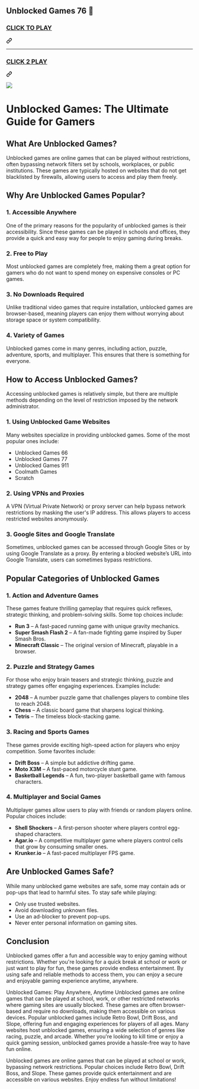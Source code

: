 ## Unblocked Games 76 👋

<h3 class="heading-element" dir="auto">
<a href="https://1lesson.guru" rel="nofollow">CLICK TO PLAY</a></h3><a id="user-content-click-to-play" class="anchor" aria-label="Permalink: CLICK TO PLAY" href="#click-to-play"><svg class="octicon octicon-link" viewBox="0 0 16 16" version="1.1" width="16" height="16" aria-hidden="true"><path d="m7.775 3.275 1.25-1.25a3.5 3.5 0 1 1 4.95 4.95l-2.5 2.5a3.5 3.5 0 0 1-4.95 0 .751.751 0 0 1 .018-1.042.751.751 0 0 1 1.042-.018 1.998 1.998 0 0 0 2.83 0l2.5-2.5a2.002 2.002 0 0 0-2.83-2.83l-1.25 1.25a.751.751 0 0 1-1.042-.018.751.751 0 0 1-.018-1.042Zm-4.69 9.64a1.998 1.998 0 0 0 2.83 0l1.25-1.25a.751.751 0 0 1 1.042.018.751.751 0 0 1 .018 1.042l-1.25 1.25a3.5 3.5 0 1 1-4.95-4.95l2.5-2.5a3.5 3.5 0 0 1 4.95 0 .751.751 0 0 1-.018 1.042.751.751 0 0 1-1.042.018 1.998 1.998 0 0 0-2.83 0l-2.5 2.5a1.998 1.998 0 0 0 0 2.83Z"></path></svg></a></div>
<hr>
<div class="markdown-heading" dir="auto"><h3 class="heading-element" dir="auto">
<a href="https://lesson1.site" rel="nofollow">CLICK 2 PLAY</a>
</h3><a id="user-content-click-2-play" class="anchor" aria-label="Permalink: CLICK 2 PLAY" href="#click-2-play"><svg class="octicon octicon-link" viewBox="0 0 16 16" version="1.1" width="16" height="16" aria-hidden="true"><path d="m7.775 3.275 1.25-1.25a3.5 3.5 0 1 1 4.95 4.95l-2.5 2.5a3.5 3.5 0 0 1-4.95 0 .751.751 0 0 1 .018-1.042.751.751 0 0 1 1.042-.018 1.998 1.998 0 0 0 2.83 0l2.5-2.5a2.002 2.002 0 0 0-2.83-2.83l-1.25 1.25a.751.751 0 0 1-1.042-.018.751.751 0 0 1-.018-1.042Zm-4.69 9.64a1.998 1.998 0 0 0 2.83 0l1.25-1.25a.751.751 0 0 1 1.042.018.751.751 0 0 1 .018 1.042l-1.25 1.25a3.5 3.5 0 1 1-4.95-4.95l2.5-2.5a3.5 3.5 0 0 1 4.95 0 .751.751 0 0 1-.018 1.042.751.751 0 0 1-1.042.018 1.998 1.998 0 0 0-2.83 0l-2.5 2.5a1.998 1.998 0 0 0 0 2.83Z"></path></svg></a></div>
<p dir="auto"><a href="https://lesson-1.guru" rel="nofollow"><img src="https://camo.githubusercontent.com/225fb785fe11fdd6f6e514b30a8b75dbadef3b044ae40c98256b6b4327398176/68747470733a2f2f636c65617263616368652e73746f72652f67616d65732e706e67" data-canonical-src="https://clearcache.store/games.png" style="max-width: 100%;"></a></p>


# **Unblocked Games: The Ultimate Guide for Gamers**  

## **What Are Unblocked Games?**  
Unblocked games are online games that can be played without restrictions, often bypassing network filters set by schools, workplaces, or public institutions. These games are typically hosted on websites that do not get blacklisted by firewalls, allowing users to access and play them freely.  

## **Why Are Unblocked Games Popular?**  
### 1. **Accessible Anywhere**  
One of the primary reasons for the popularity of unblocked games is their accessibility. Since these games can be played in schools and offices, they provide a quick and easy way for people to enjoy gaming during breaks.  

### 2. **Free to Play**  
Most unblocked games are completely free, making them a great option for gamers who do not want to spend money on expensive consoles or PC games.  

### 3. **No Downloads Required**  
Unlike traditional video games that require installation, unblocked games are browser-based, meaning players can enjoy them without worrying about storage space or system compatibility.  

### 4. **Variety of Games**  
Unblocked games come in many genres, including action, puzzle, adventure, sports, and multiplayer. This ensures that there is something for everyone.  

## **How to Access Unblocked Games?**  
Accessing unblocked games is relatively simple, but there are multiple methods depending on the level of restriction imposed by the network administrator.  

### 1. **Using Unblocked Game Websites**  
Many websites specialize in providing unblocked games. Some of the most popular ones include:  
- Unblocked Games 66  
- Unblocked Games 77  
- Unblocked Games 911  
- Coolmath Games  
- Scratch  

### 2. **Using VPNs and Proxies**  
A VPN (Virtual Private Network) or proxy server can help bypass network restrictions by masking the user's IP address. This allows players to access restricted websites anonymously.  

### 3. **Google Sites and Google Translate**  
Sometimes, unblocked games can be accessed through Google Sites or by using Google Translate as a proxy. By entering a blocked website’s URL into Google Translate, users can sometimes bypass restrictions.  

## **Popular Categories of Unblocked Games**  

### **1. Action and Adventure Games**  
These games feature thrilling gameplay that requires quick reflexes, strategic thinking, and problem-solving skills. Some top choices include:  
- **Run 3** – A fast-paced running game with unique gravity mechanics.  
- **Super Smash Flash 2** – A fan-made fighting game inspired by Super Smash Bros.  
- **Minecraft Classic** – The original version of Minecraft, playable in a browser.  

### **2. Puzzle and Strategy Games**  
For those who enjoy brain teasers and strategic thinking, puzzle and strategy games offer engaging experiences. Examples include:  
- **2048** – A number puzzle game that challenges players to combine tiles to reach 2048.  
- **Chess** – A classic board game that sharpens logical thinking.  
- **Tetris** – The timeless block-stacking game.  

### **3. Racing and Sports Games**  
These games provide exciting high-speed action for players who enjoy competition. Some favorites include:  
- **Drift Boss** – A simple but addictive drifting game.  
- **Moto X3M** – A fast-paced motorcycle stunt game.  
- **Basketball Legends** – A fun, two-player basketball game with famous characters.  

### **4. Multiplayer and Social Games**  
Multiplayer games allow users to play with friends or random players online. Popular choices include:  
- **Shell Shockers** – A first-person shooter where players control egg-shaped characters.  
- **Agar.io** – A competitive multiplayer game where players control cells that grow by consuming smaller ones.  
- **Krunker.io** – A fast-paced multiplayer FPS game.  

## **Are Unblocked Games Safe?**  
While many unblocked game websites are safe, some may contain ads or pop-ups that lead to harmful sites. To stay safe while playing:  
- Only use trusted websites.  
- Avoid downloading unknown files.  
- Use an ad-blocker to prevent pop-ups.  
- Never enter personal information on gaming sites.  

## **Conclusion**  
Unblocked games offer a fun and accessible way to enjoy gaming without restrictions. Whether you're looking for a quick break at school or work or just want to play for fun, these games provide endless entertainment. By using safe and reliable methods to access them, you can enjoy a secure and enjoyable gaming experience anytime, anywhere.

Unblocked Games: Play Anywhere, Anytime
Unblocked games are online games that can be played at school, work, or other restricted networks where gaming sites are usually blocked. These games are often browser-based and require no downloads, making them accessible on various devices. Popular unblocked games include Retro Bowl, Drift Boss, and Slope, offering fun and engaging experiences for players of all ages. Many websites host unblocked games, ensuring a wide selection of genres like racing, puzzle, and arcade. Whether you're looking to kill time or enjoy a quick gaming session, unblocked games provide a hassle-free way to have fun online.

Unblocked games are online games that can be played at school or work, bypassing network restrictions. Popular choices include Retro Bowl, Drift Boss, and Slope. These games provide quick entertainment and are accessible on various websites. Enjoy endless fun without limitations!







